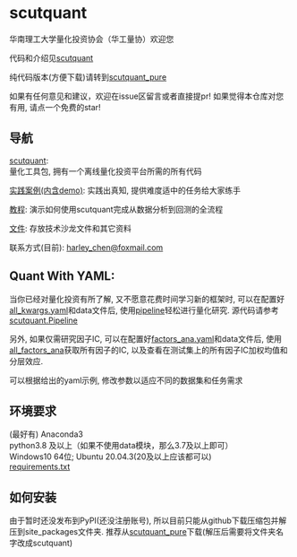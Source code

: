 # scutquant
华南理工大学量化投资协会（华工量协）欢迎您

代码和介绍见[scutquant](https://github.com/HaoningChen/ScutQuant/tree/main/scutquant)

纯代码版本(方便下载)请转到[scutquant_pure](https://github.com/chn489/scutquant_pure)


如果有任何意见和建议，欢迎在issue区留言或者直接提pr! 如果觉得本仓库对您有用, 请点一个免费的star!  

## 导航  
[scutquant](https://github.com/HaoningChen/ScutQuant/tree/main/scutquant):  
量化工具包, 拥有一个离线量化投资平台所需的所有代码  

[实践案例(内含demo)](https://github.com/HaoningChen/ScutQuant/tree/main/实践案例): 实践出真知, 提供难度适中的任务给大家练手

[教程](https://github.com/HaoningChen/ScutQuant/blob/main/%E5%AE%9E%E8%B7%B5%E6%A1%88%E4%BE%8B/tutorial.ipynb): 演示如何使用scutquant完成从数据分析到回测的全流程  

[文件](https://github.com/HaoningChen/ScutQuant/tree/main/文件): 存放技术沙龙文件和其它资料  

联系方式(目前): harley_chen@foxmail.com

## Quant With YAML:  
当你已经对量化投资有所了解, 又不愿意花费时间学习新的框架时, 可以在配置好[all_kwargs.yaml](https://github.com/HaoningChen/scutquant/blob/main/%E5%AE%9E%E8%B7%B5%E6%A1%88%E4%BE%8B/all_kwargs.yaml)和data文件后, 使用[pipeline](https://github.com/HaoningChen/scutquant/blob/main/%E5%AE%9E%E8%B7%B5%E6%A1%88%E4%BE%8B/quant_with_yaml.ipynb)轻松进行量化研究. 源代码请参考[scutquant.Pipeline](https://github.com/HaoningChen/scutquant/blob/main/scutquant/Pipeline.py)

另外, 如果仅需研究因子IC, 可以在配置好[factors_ana.yaml](https://github.com/HaoningChen/scutquant/blob/main/%E6%8A%80%E6%9C%AF%E5%9B%A0%E5%AD%90%E6%B5%8B%E8%AF%95/factors_ana.yaml)和data文件后, 使用[all_factors_ana](https://github.com/HaoningChen/scutquant/blob/main/%E6%8A%80%E6%9C%AF%E5%9B%A0%E5%AD%90%E6%B5%8B%E8%AF%95/factors_ana.ipynb)获取所有因子的IC, 以及查看在测试集上的所有因子IC加权均值和分层效应. 

可以根据给出的yaml示例, 修改参数以适应不同的数据集和任务需求

## 环境要求  
(最好有) Anaconda3   
python3.8 及以上（如果不使用data模块，那么3.7及以上即可）    
Windows10 64位; Ubuntu 20.04.3(20及以上应该都可以)  
[requirements.txt](https://github.com/HaoningChen/ScutQuant/blob/main/scutquant/requirements.txt)

## 如何安装  
由于暂时还没发布到PyPI(还没注册账号), 所以目前只能从github下载压缩包并解压到site_packages文件夹. 推荐从[scutquant_pure](https://github.com/chn489/scutquant_pure)下载(解压后需要将文件夹名字改成scutquant)

